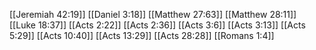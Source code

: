 [[Jeremiah 42:19]]
[[Daniel 3:18]]
[[Matthew 27:63]]
[[Matthew 28:11]]
[[Luke 18:37]]
[[Acts 2:22]]
[[Acts 2:36]]
[[Acts 3:6]]
[[Acts 3:13]]
[[Acts 5:29]]
[[Acts 10:40]]
[[Acts 13:29]]
[[Acts 28:28]]
[[Romans 1:4]]
